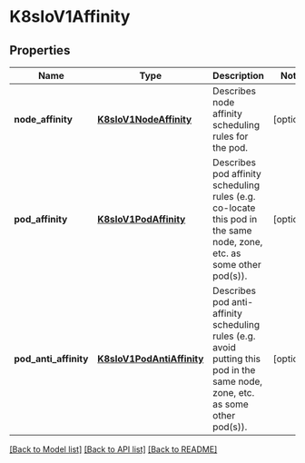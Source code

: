 # K8sIoV1Affinity

## Properties
Name | Type | Description | Notes
------------ | ------------- | ------------- | -------------
**node_affinity** | [**K8sIoV1NodeAffinity**](K8sIoV1NodeAffinity.md) | Describes node affinity scheduling rules for the pod. | [optional] 
**pod_affinity** | [**K8sIoV1PodAffinity**](K8sIoV1PodAffinity.md) | Describes pod affinity scheduling rules (e.g. co-locate this pod in the same node, zone, etc. as some other pod(s)). | [optional] 
**pod_anti_affinity** | [**K8sIoV1PodAntiAffinity**](K8sIoV1PodAntiAffinity.md) | Describes pod anti-affinity scheduling rules (e.g. avoid putting this pod in the same node, zone, etc. as some other pod(s)). | [optional] 

[[Back to Model list]](../README.md#documentation-for-models) [[Back to API list]](../README.md#documentation-for-api-endpoints) [[Back to README]](../README.md)


